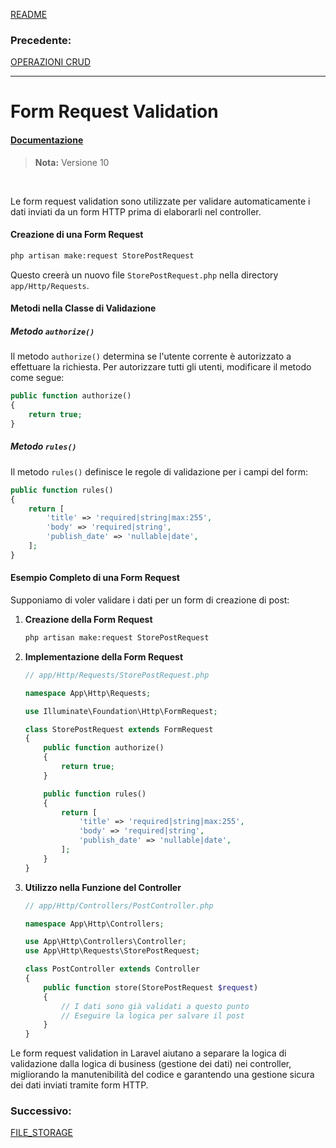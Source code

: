 [README](../README.md)<br>
### **Precedente:**
[OPERAZIONI CRUD](CRUD.md)

---

# Form Request Validation

#### [Documentazione](https://laravel.com/docs/10.x/validation#form-request-validation)
> **Nota:** Versione 10

<br>

Le form request validation sono utilizzate per validare automaticamente i dati inviati da un form HTTP prima di elaborarli nel controller.

#### Creazione di una Form Request


```bash
php artisan make:request StorePostRequest
```

Questo creerà un nuovo file `StorePostRequest.php` nella directory `app/Http/Requests`.
<br>

#### Metodi nella Classe di Validazione

##### Metodo `authorize()`

Il metodo `authorize()` determina se l'utente corrente è autorizzato a effettuare la richiesta. Per autorizzare tutti gli utenti, modificare il metodo come segue:

```php
public function authorize()
{
    return true;
}
```

##### Metodo `rules()`

Il metodo `rules()` definisce le regole di validazione per i campi del form:

```php
public function rules()
{
    return [
        'title' => 'required|string|max:255',
        'body' => 'required|string',
        'publish_date' => 'nullable|date',
    ];
}
```

#### Esempio Completo di una Form Request

Supponiamo di voler validare i dati per un form di creazione di post:

1. **Creazione della Form Request**

   ```bash
   php artisan make:request StorePostRequest
   ```

2. **Implementazione della Form Request**

   ```php
   // app/Http/Requests/StorePostRequest.php

   namespace App\Http\Requests;

   use Illuminate\Foundation\Http\FormRequest;

   class StorePostRequest extends FormRequest
   {
       public function authorize()
       {
           return true;
       }

       public function rules()
       {
           return [
               'title' => 'required|string|max:255',
               'body' => 'required|string',
               'publish_date' => 'nullable|date',
           ];
       }
   }
   ```

3. **Utilizzo nella Funzione del Controller**

   ```php
   // app/Http/Controllers/PostController.php

   namespace App\Http\Controllers;

   use App\Http\Controllers\Controller;
   use App\Http\Requests\StorePostRequest;

   class PostController extends Controller
   {
       public function store(StorePostRequest $request)
       {
           // I dati sono già validati a questo punto
           // Eseguire la logica per salvare il post
       }
   }
   ```

Le form request validation in Laravel aiutano a separare la logica di validazione dalla logica di business (gestione dei dati) nei controller, migliorando la manutenibilità del codice e garantendo una gestione sicura dei dati inviati tramite form HTTP.


### **Successivo:**
[FILE_STORAGE](FILE_STORAGE.md)